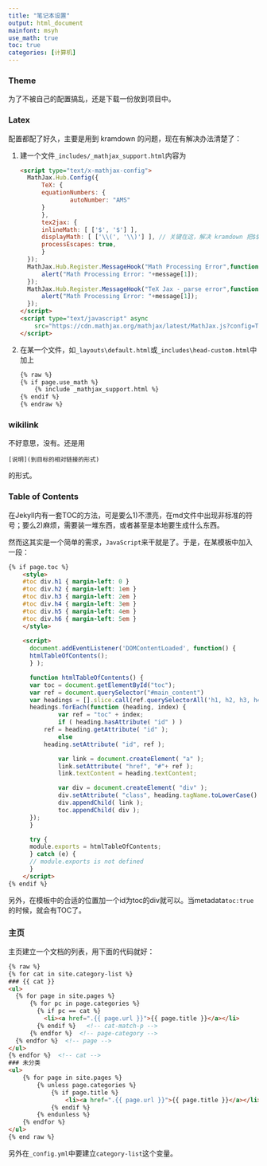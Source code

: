 ```yaml
---
title: "笔记本设置"
output: html_document
mainfont: msyh
use_math: true
toc: true
categories: [计算机]
---
```

### Theme
为了不被自己的配置搞乱，还是下载一份放到项目中。

### Latex
配置都配了好久，主要是用到 kramdown 的问题，现在有解决办法清楚了：
1. 建一个文件`_includes/_mathjax_support.html`内容为

	``` html
	<script type="text/x-mathjax-config">
	  MathJax.Hub.Config({
		  TeX: {
		  equationNumbers: {
				  autoNumber: "AMS"
		  }
		  },
		  tex2jax: {
		  inlineMath: [ ['$', '$'] ],
		  displayMath: [ ['\\(', '\\)'] ], // 关键在这，解决 kramdown 把$$替换的问题
		  processEscapes: true,
		  }
	  });
	  MathJax.Hub.Register.MessageHook("Math Processing Error",function (message) {
		  alert("Math Processing Error: "+message[1]);
	  });
	  MathJax.Hub.Register.MessageHook("TeX Jax - parse error",function (message) {
		  alert("Math Processing Error: "+message[1]);
	  });
	</script>
	<script type="text/javascript" async
		src="https://cdn.mathjax.org/mathjax/latest/MathJax.js?config=TeX-MML-AM_CHTML">
	</script>

	```
2. 在某一个文件，如`_layouts\default.html`或`_includes\head-custom.html`中加上

   ``` html
   {% raw %}
   {% if page.use_math %}
	   {% include _mathjax_support.html %}
   {% endif %}
   {% endraw %}
   ```

### wikilink
不好意思，没有。还是用 
``` text
[说明](到目标的相对链接的形式)
```
的形式。

### Table of Contents
在Jekyll内有一套TOC的方法，可是要么1)不漂亮，在md文件中出现非标准的符号；要么2)麻烦，需要装一堆东西，或者甚至是本地要生成什么东西。

然而这其实是一个简单的需求，`JavaScript`来干就是了。于是，在某模板中加入一段：

``` html
{% if page.toc %}
    <style>
    #toc div.h1 { margin-left: 0 }
    #toc div.h2 { margin-left: 1em }
    #toc div.h3 { margin-left: 2em }
    #toc div.h4 { margin-left: 3em }
    #toc div.h5 { margin-left: 4em }
    #toc div.h6 { margin-left: 5em }
    </style>
    
    <script>
      document.addEventListener('DOMContentLoaded', function() {
	  htmlTableOfContents();
      } );

      function htmlTableOfContents() {
	  var toc = document.getElementById("toc");
	  var ref = document.querySelector("#main_content")
	  var headings = [].slice.call(ref.querySelectorAll('h1, h2, h3, h4, h5, h6'));
	  headings.forEach(function (heading, index) {
              var ref = "toc" + index;
              if ( heading.hasAttribute( "id" ) ) 
		  ref = heading.getAttribute( "id" );
              else
		  heading.setAttribute( "id", ref );

              var link = document.createElement( "a" );
              link.setAttribute( "href", "#"+ ref );
              link.textContent = heading.textContent;

              var div = document.createElement( "div" );
              div.setAttribute( "class", heading.tagName.toLowerCase() );
              div.appendChild( link );
              toc.appendChild( div );
	  });
      }

      try {
	  module.exports = htmlTableOfContents;
      } catch (e) {
	  // module.exports is not defined
      }
    </script>
{% endif %}
```

另外，在模板中的合适的位置加一个id为toc的div就可以。当metadata`toc:true`的时候，就会有TOC了。

### 主页
主页建立一个文档的列表，用下面的代码就好：

``` html
{% raw %}
{% for cat in site.category-list %}
### {{ cat }}
<ul>
  {% for page in site.pages %}
      {% for pc in page.categories %}
        {% if pc == cat %}
          <li><a href=".{{ page.url }}">{{ page.title }}</a></li>
        {% endif %}   <!-- cat-match-p -->
      {% endfor %}  <!-- page-category -->
  {% endfor %}  <!-- page -->
</ul>
{% endfor %}  <!-- cat -->
### 未分类
<ul>
	{% for page in site.pages %}
		{% unless page.categories %}
			{% if page.title %}
				<li><a href=".{{ page.url }}">{{ page.title }}</a></li>		
			{% endif %}
		{% endunless %}
	{% endfor %}
</ul>
{% end raw %}
```
另外在`_config.yml`中要建立`category-list`这个变量。
